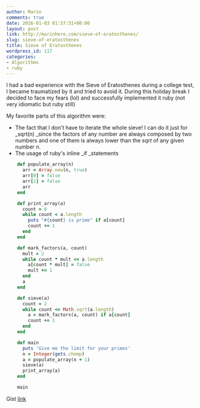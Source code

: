```yaml
---
author: Marin
comments: true
date: 2016-01-03 01:57:51+00:00
layout: post
link: http://marinhero.com/sieve-of-eratosthenes/
slug: sieve-of-eratosthenes
title: Sieve of Eratosthenes
wordpress_id: 117
categories:
- Algorithms
- ruby
---
```


I had a bad experience with the Sieve of Eratosthenes during a college test, I became traumatized by it and tried to avoid it. During this holiday break I decided to face my fears (lol) and successfully implemented it ruby (not very idiomatic but ruby still)

My favorite parts of this algorithm were:

  * The fact that I don't have to iterate the whole sieve! I can do it just for _sqrt(n) _since the factors of any number are always composed by two numbers and one of them is always lower than the _sqrt_ of any given number n.
  * The usage of ruby's inline _if _statements

```ruby
    def populate_array(n)
      arr = Array.new(n, true)
      arr[0] = false
      arr[1] = false
      arr
    end

    def print_array(a)
      count = 0
      while count < a.length
        puts "#{count} is prime" if a[count]
        count += 1
      end
    end

    def mark_factors(a, count)
      mult = 2
      while count * mult <= a.length
        a[count * mult] = false
        mult += 1
      end
      a
    end

    def sieve(a)
      count = 2
      while count <= Math.sqrt(a.length)
        a = mark_factors(a, count) if a[count]
        count += 1
      end
    end

    def main
      puts 'Give me the limit for your primes'
      n = Integer(gets.chomp)
      a = populate_array(n + 1)
      sieve(a)
      print_array(a)
    end

    main
```
Gist [link](https://gist.github.com/marinhero/b37340f8e8ae073e79fb)
